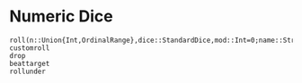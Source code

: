 # Numeric Dice

```@docs
roll(n::Union{Int,OrdinalRange},dice::StandardDice,mod::Int=0;name::String=dice.name)
customroll
drop
beattarget
rollunder
```
